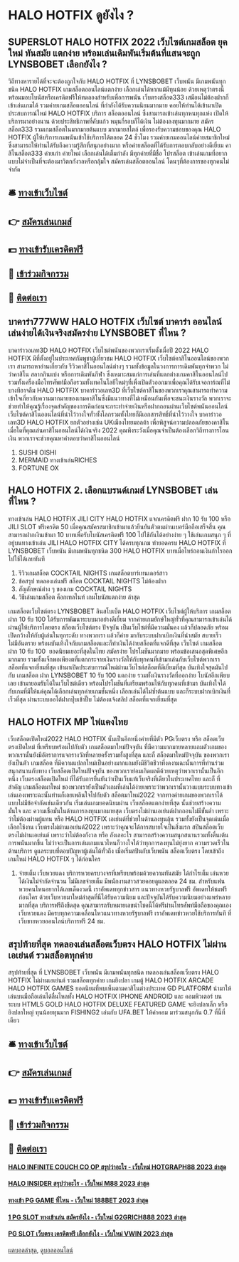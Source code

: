 # HALO HOTFIX ดูยังไง ?
## SUPERSLOT HALO HOTFIX 2022 เว็บไซต์เกมสล็อต ยุคใหม่ ทันสมัย แตกง่าย พร้อมเล่นเดิมพันเริ่มต้นที่แสนจะถูก LYNSBOBET เลือกยังไง ?
วิถีทางหารายได้ที่จะจะต้องถูกใจกับ HALO HOTFIX ที่ LYNSBOBET เว็บพนัน มีเกมพนันทุกชนิด HALO HOTFIX เกมสล็อตออนไลน์แตกง่าย เลือกเล่นได้หากแม้มีทุนน้อย ด้วยเหตุว่าตรงนี้พร้อมมอบโบนัสหรือเครดิตฟรีให้ทดลองสำหรับเพื่อการพนัน เว็บตรงสล็อต333 เสมือนไม่ต้องฝากก็เข้าเล่นเกมได้ รวมค่ายเกมสล็อตออนไลน์ ที่กำลังได้รับความนิยมมากมาย คอยให้ท่านได้เข้ามาเปิดประสบการณ์ใหม่ HALO HOTFIX บริการ สล็อตออนไลน์ ซึ่งสามารถเข้าเล่นทุกหนทุกแห่ง เปิดให้บริการมาอย่างนาน ด้วยประสิทธิภาพที่คับแก้ว หมุนกี่รอบก็ได้เงิน ไม่ต้องลงทุนมากมาย สมัครสล็อต333 รวมเกมสล็อตในมากมายต้นแบบ มากมายสไตล์ เพื่อรองรับความชอบของคุณ HALO HOTFIX ผู้ให้บริการเกมพนันเข้าใช้บริการได้ตลอด 24 ชั่วโมง รวมค่ายเกมออนไลน์ค่ายสมาชิกใหม่ซึ่งสามารถให้ท่านได้รับถึงความรู้สึกที่สนุกอย่างมาก หรือค่ายสล็อตที่ได้รับการตอบกลับอย่างดีเยี่ยม คาสิโนสล็อต333 ค่ายเก่า ค่ายใหม่ เลือกเล่นได้เต็มกำลัง มีทุกค่ายที่มีชื่อ โปรสล็อต เข้าเล่นเกมที่อยากแบบไม่จำเป็นที่จะต้องมาวิตกกังวลหรือกลุ้มใจ สมัครเล่นสล็อตออนไลน์ โดนๆที่ต้องการของทุกคนไม่จำกัด

## 🛎 [ทางเข้าเว็บไซต์](https://bit.ly/3SdLNi2)
## 👉 [สมัครเล่นเกมส์](https://bit.ly/3SdLNi2)
## 💵 [ทางเข้ารับเครดิตฟรี](https://bit.ly/3dyRKHj)
## 👑 [เข้าร่วมกิจกรรม](https://bit.ly/3dyRKHj)
## 📱 [ติดต่อเรา](https://bit.ly/3dyRKHj)

## บาคาร่า777WW HALO HOTFIX เว็บไซต์ บาคาร่า ออนไลน์ เล่นง่ายได้เงินจริงสมัครง่าย LYNSBOBET ที่ไหน ?
บาคาร่าวอเลท3D HALO HOTFIX เว็บไซต์พนันของพวกเราเริ่มตั้งเมื่อปี 2022 HALO HOTFIX มีที่ตั้งอยู่ในประเทศกัมพูชาผู้เที่ยวชม HALO HOTFIX เว็บไซต์คาสิโนออนไลน์ของพวกเรา สามารถหาอ่านเกี่ยวกับ รีวิวคาสิโนออนไลน์ต่างๆ รวมทั้งข้อมูลในวงการการเดิมพันทุกจำพวก ไม่ว่าคาสิโน สลากกินแบ่ง หรือการเดิมพันกีฬา ซึ่งเหมาะสมแก่การเล่นที่แตกต่างเกมคาสิโนออนไลน์ไปรวมทั้งเครื่องมือโทรศัพท์มือถือรวมทั้งเทคโนโลยีใหม่ๆที่เพื่งเปิดตัวออกมาเพื่อคุณได้รับเจอการ์ณที่ไม่บางทีอาจลืม HALO HOTFIX บาคาร่าวอเลท3D ที่เว็บไซต์คาสิโนของพวกเราคุณสามารถทำความเข้าใจเกี่ยวกับความมากมายของเกมคาสิโนซึ่งมีแนวทางที่ไม่เหมือนกันเพื่อจะชนะเงินรางวัล พวกเราจะช่วยทำให้คุณรู้เรื่องจุดสำคัญของการคิดก่อนจะกระทำจ่ายเงินหรือฝากถอนผ่านเว็บไซต์พนันออนไลน์ เว็บไซต์คาสิโนออนไลน์ที่น่าไว้วางใจทั่วทั้งโลกรวมทั้งไทยก็มีเอกสารสิทธิ์ที่น่าไว้วางใจ บาคาร่าวอเลท3D HALO HOTFIX ยกตัวอย่างเช่น UKเมืองไทยมอลต้า เพื่อพิสูจน์ความปลอดภัยของคาสิโน เมื่อใดที่คุณเล่นคาสิโนออนไลน์ได้เงินจริง 2022 คุณพึงระวังเมื่อคุณจำเป็นต้องเลือกวิถีทางการโอนเงิน พวกเราจะช่วยคุณหาคำตอบว่าคาสิโนออนไลน์
1. SUSHI OISHI
2. MERMAID ทางเข้าเล่นRICHES
3. FORTUNE OX

## HALO HOTFIX 2. เลือกแบรนด์เกมส์ LYNSBOBET เล่นที่ไหน ?
ทางเข้าเล่น HALO HOTFIX JILI CITY HALO HOTFIX แจกเครดิตฟรี ฝาก 10 รับ 100 หรือ JILI SLOT ฟรีเครดิต 50 เมื่อคุณสมัครสมาชิกเข้ามาแล้วยืนยันตัวตนผ่านเบอร์มือถือเสร็จสิ้น คุณสามารถฝากเงินเข้ามา 10 บาทเพื่อรับโบนัสเครดิตฟรี 100 ไปใช้กันได้อย่างง่าย ๆ ใช้เล่นเกมสนุก ๆ ที่อยู่บนทางเข้าเล่น JILI HALO HOTFIX CITY ได้ครบทุกเกม ทำยอดครบ HALO HOTFIX ที่ LYNSBOBET เว็บพนัน มีเกมพนันทุกชนิด 300 HALO HOTFIX บาทเมื่อไหร่ถอนเงินกำไรออกไปใช้ได้เลยทันที
1. รีวิวเกมสล็อต COCKTAIL NIGHTS เกมสล็อตบาร์เทนเดอร์สาว
2. ข้อสรุป ทดลองเล่นฟรี สล็อต COCKTAIL NIGHTS ไม่ต้องฝาก
3. สัญลักษณ์ต่าง ๆ ของเกม COCKTAIL NIGHTS
4. วิธีเล่นเกมสล็อต ค็อกเทลไนท์ เกมโบนัสแตกง่าย ล่าสุด

เกมสล็อตเว็บไซต์ตรง LYNSBOBET ลินสโบเบ็ต HALO HOTFIX เว็บไซต์ผู้ให้บริการ เกมสล็อต ฝาก 10 รับ 100 ได้รับการพัฒนาระบบมาอย่างดีเยี่ยม จากค่ายเกมยักษ์ใหญ่ทั่วที่คุณสามารถเข้าเล่นได้ผ่านผู้ให้บริการโดยตรง สล็อตเว็บไซต์ตรง ปัจจุบัน เป็นเว็บไซต์ที่มีความมั่นคง แล้วก็ปลอดภัย พร้อมเปิดกว้างให้กับผู้เล่นในทุกระดับ ทางพวกเรา แล้วก็ค่าย มากับระบบฝากเบิกเงินที่นำสมัย สบายเร็ว ไม่มีอันตราย พร้อมบันเทิงใจกับเกมสล็อตและก็ทำเงินได้ง่ายสล็อตที่แจกดีที่สุด เว็บไซต์ เกมสล็อต ฝาก 10 รับ 100  ยอดนิยมเยอะที่สุดในไทย สมัครง่าย โปรโมชันมากมาย พร้อมข้อเสนอสุดพิเศษอีกมากมาย รวมทั้งแจ็กพอเพียงตที่แตกกระจายเงินรางวัลให้กับทุกคนที่เข้ามาเล่นกับเว็บไซต์พวกเรา สล็อตที่แจกเยี่ยมที่สุด เข้ามาเปิดประสบการณ์ใหม่ผ่านเว็บไซต์สล็อตที่ดีเยี่ยมที่สุด บันเทิงใจสุดมันไปกับ เกมสล็อต ฝาก LYNSBOBET 10 รับ 100 แตกง่าย รวมทั้งเงินรางวัลที่ออกง่าย โบนัสอีกเพียบเลย เข้ามายอมรับได้ในเว็บไซต์เดียว พร้อมโปรโมชันที่เตรียมพร้อมให้กับทุกคนที่เข้ามา บันเทิงใจได้กับเกมที่มีให้แด่คุณได้เลือกเล่นทุกค่ายเกมชั้นหนึ่ง เลือกเล่นได้ไม่ซ้ำต้นแบบ และก็ระบบฝากเบิกเงินที่เร็วที่สุด ผ่านระบบออโต้ฝากปุ๊บเข้าปั๊บ ไม่ต้องแจ้งสลิป สล็อตที่แจกเยี่ยมที่สุด

## HALO HOTFIX MP ไพ่แคงไทย
เว็บสล็อตเปิดใหม่2022 HALO HOTFIX นั้นเป็นอีกหนึ่งค่ายที่มีตัว PGเว็บตรง หรือ สล็อตเว็บตรงเปิดใหม่ ที่เพรียบพร้อมไปกับตัว เกมสล็อตมาใหม่ปัจจุบัน ที่มีความมากมายหลายแถมตัวเกมของพวกเรานั้นยังมีอัตราการแจกรางวัลที่หลายครั้งรวมทั้งสูงที่สุด และก็ สล็อตมาใหม่ปัจจุบัน ของพวกเรายังเป็นตัว เกมสล็อต ที่มีความแปลกใหม่เป็นอย่างมากแถมยังมีชีวิตชีวาที่งดงามฉะนั้นการที่ท่านร่วมสนุกสนานกับทาง เว็บสล็อตเปิดใหม่ปัจจุบัน ของพวกเราย่อมเกิดผลดีด้วยเหตุว่าพวกเรานั้นเป็นอีกหนึ่ง เว็บตรงสล็อตเปิดใหม่ ที่ได้รับการยืนยันว่าเป็นเว็บแท้เว็บจริงที่เดียวในประเทศไทย และก็ ที่สำคัญ เกมสล็อตมาใหม่ ของพวกเรายังเป็นตัวเกมที่เล่นได้ง่ายเพราะว่าพวกเรานั้นวางแบบระบบทางเข้าเล่นเองเพราะฉะนั้นท่านก็เลยเพลินใจไปกับตัว สล็อตมาใหม่2022 จากทางค่ายเกมของพวกเราได้แบบไม่มีข้อจำกัดเช่นเดียวกัน
เริ่มเล่นเกมยอดนิยมผ่าน เว็บสล็อตแตกง่ายที่สุด นั้นช่วยสร้างความมั่นใจ และ ความเชื่อมั่นในด้านการลงทุนมากมายสุด เว็บตรงไม่ผ่านเอเย่นต์ฝากถอนไม่มีขั้นต่ำ เพราะว่าไม่ต้องผ่านผู้แทน หรือ HALO HOTFIX เอเย่นต์ที่ช่วยในด้านลงทุนลุ้น รวมทั้งยังเป็นจุดเด่นเมื่อเลือกใช้งาน เว็บตรงไม่ผ่านเอเย่นต์2022 เพราะว่าคุณจะได้การสบายใจเป็นสิ่งแรก สปินสล็อตเว็บตรงไม่ผ่านเอเย่นต์ เพราะว่าไม่ต้องกังวล หรือ ลังเลอะไร สามารถสร้างความสนุกสนานรวมทั้งตื่นเต้นการพนันมากขึ้น ไม่ว่าจะเป็นการเล่นเกมแนวไหนก็วางใจได้ว่าทุกการลงทุนไม่ยุ่งยาก ความรวดเร็วในด้านบริการ ดูแลระบบที่ตอบปัญหาผู้เล่นได้ทั่วถึง เมื่อเริ่มสปินกับเว็บพนัน สล็อตเว็บตรง โดยเข้าถึงเกมใหม่ HALO HOTFIX ๆ ได้ก่อนใคร
1. จ่ายเต็ม เว็บหวยแดง บริการหวยครบวงจรที่เพรียบพร้อมด้วยความทันสมัย ​​ได้กำไรเต็ม เล่นหวยได้เงินไม่จำกัดจำนวน ไม่มีเลขจ่ายเต็ม มีพนักงานสาวสวยคอยดูแลตลอด 24 ชม. สำหรับแฟนหวยคนไหนอยากได้เลขเด็ดงวดนี้ เราอัพเดททุกข่าวสาร แนวทางหวยรัฐบาลฟรี อัพเดทให้ชมฟรีก่อนใคร ด้วยเว็บหวยมาใหม่ล่าสุดที่นี่ได้รับความนิยม และปัจจุบันได้รับความนิยมอย่างแพร่หลายมากที่สุด บริการฟรีถึงขีดสุด คุณสามารถรับหมายเลขนำโชคนี้ได้ฟรีผ่านโทรศัพท์มือถือของคุณเอง เว็บหวยแดง มีครบทุกความเคลื่อนไหวแนวทางหวยรัฐบาลฟรี เราอัพเดทข่าวหวยใช้บริการทันที ที่เว็บขายหวยออนไลน์บริการฟรี 24 ชม.

## สรุปท้ายที่สุด ทดลองเล่นสล็อตเว็บตรง HALO HOTFIX ไม่ผ่านเอเย่นต์ รวมสล็อตทุกค่าย
สรุปท้ายที่สุด ที่ LYNSBOBET เว็บพนัน มีเกมพนันทุกชนิด ทดลองเล่นสล็อตเว็บตรง HALO HOTFIX ไม่ผ่านเอเย่นต์ รวมสล็อตทุกค่าย เกมยิงปลา เกมตู้ HALO HOTFIX ARCADE HALO HOTFIX GAMES ยอดนิยมที่พบเห็นตามคาสิโนต่างประเทศ GD PLATFORM นำมาให้เล่นบนมือถือเล่นได้ลื่นไหลทั้ง HALO HOTFIX IPHONE ANDROID และ คอมพิวเตอร์ บนระบบ HTML5 GOLD HALO HOTFIX DELUXE FEATURED GAME จะยิงปลาเล็ก หรือ ยิงปลาใหญ่ ทุนน้อยทุนมาก FISHING2 เล่นกับ UFA.BET ให้ค่าคอม มาร่วมสนุกกัน 0.7 ที่นี้ที่เดียว

## 🛎 [ทางเข้าเว็บไซต์](https://bit.ly/3SdLNi2)
## 👉 [สมัครเล่นเกมส์](https://bit.ly/3SdLNi2)
## 💵 [ทางเข้ารับเครดิตฟรี](https://bit.ly/3dyRKHj)
## 👑 [เข้าร่วมกิจกรรม](https://bit.ly/3dyRKHj)
## 📱 [ติดต่อเรา](https://bit.ly/3dyRKHj)

#### [HALO INFINITE COUCH CO OP สรุปว่าอะไร - เว็บใหม่ HOTGRAPH88 2023 ล่าสุด](https://atom.io/themes/halo%20infinite%20couch%20co%20op%20สรุปว่าอะไร%20-%20เว็บใหม่%20hotgraph88%202023%20ล่าสุด)
#### [HALO INSIDER สรุปว่าอะไร - เว็บใหม่ M88 2023 ล่าสุด](https://atom.io/themes/halo%20insider%20สรุปว่าอะไร%20-%20เว็บใหม่%20m88%202023%20ล่าสุด)
#### [ทางเข้า PG GAME ที่ไหน - เว็บใหม่ 188BET 2023 ล่าสุด](https://atom.io/themes/ทางเข้า%20pg%20game%20ที่ไหน%20-%20เว็บใหม่%20188bet%202023%20ล่าสุด)
#### [1 PG SLOT ทางเข้าเล่น สมัครยังไง - เว็บใหม่ G2GRICH888 2023 ล่าสุด](https://atom.io/themes/1%20pg%20slot%20ทางเข้าเล่น%20สมัครยังไง%20-%20เว็บใหม่%20g2grich888%202023%20ล่าสุด)
#### [PG SLOT เว็บตรง เครดิตฟรี เลือกยังไง - เว็บใหม่ VWIN 2023 ล่าสุด](https://atom.io/themes/pg%20slot%20เว็บตรง%20เครดิตฟรี%20เลือกยังไง%20-%20เว็บใหม่%20vwin%202023%20ล่าสุด)

[ผลบอลล่าสุด](https://siamsport.tv "ผลบอลล่าสุด"), [ดูบอลออนไลน์](https://siamsport.tv/ดูบอลสด "ดูบอลออนไลน์")